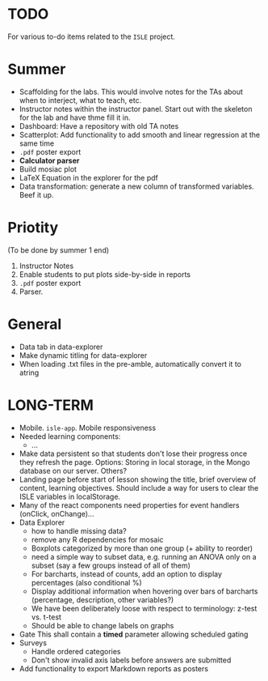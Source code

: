 TODO
====
For various to-do items related to the `ISLE` project.

Summer
====
* Scaffolding for the labs. This would involve notes for the TAs about when to interject, what to teach, etc.
* Instructor notes within the instructor panel. Start out with the skeleton for the lab and have thme fill it in.
* Dashboard: Have a repository with old TA notes
* Scatterplot: Add functionality to add smooth and linear regression at the same time
* `.pdf` poster export
* **Calculator parser**
* Build mosiac plot
* LaTeX Equation in the explorer for the pdf
* Data transformation: generate a new column of transformed variables. Beef it up.

Priotity
====
(To be done by summer 1 end)
1. Instructor Notes
2. Enable students to put plots side-by-side in reports
3. `.pdf` poster export
4. Parser. 

General
====
* Data tab in data-explorer
* Make dynamic titling for data-explorer
* When loading .txt files in the pre-amble, automatically convert it to atring

LONG-TERM
===
* Mobile. `isle-app`. Mobile responsiveness
* Needed learning components:
    - ...
* Make data persistent so that students don't lose their progress once they refresh the page. Options: Storing in local storage, in the Mongo database on our server. Others?
* Landing page before start of lesson showing the title, brief overview of content, learning objectives. Should include a way for users to clear the ISLE variables in localStorage.
* Many of the react components need properties for event handlers (onClick, onChange)...
* Data Explorer 
   - how to handle missing data?
   - remove any R dependencies for mosaic
   - Boxplots categorized by more than one group (+ ability to reorder)
   - need a simple way to subset data, e.g. running an ANOVA only on a subset (say a few groups instead of all of them)
   - For barcharts, instead of counts, add an option to display percentages (also conditional %)
   - Display additional information when hovering over bars of barcharts (percentage, description, other variables?)
   - We have been deliberately loose with respect to terminology: z-test vs. t-test
   - Should be able to change labels on graphs
* Gate
    This shall contain a **timed** parameter allowing scheduled gating
* Surveys
    - Handle ordered categories
    - Don't show invalid axis labels before answers are submitted
* Add functionality to export Markdown reports as posters
